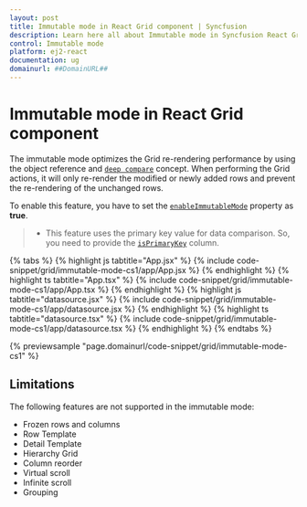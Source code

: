 ```yaml
---
layout: post
title: Immutable mode in React Grid component | Syncfusion
description: Learn here all about Immutable mode in Syncfusion React Grid component of Syncfusion Essential JS 2 and more.
control: Immutable mode 
platform: ej2-react
documentation: ug
domainurl: ##DomainURL##
---
```


# Immutable mode in React Grid component

The immutable mode optimizes the Grid re-rendering performance by using the object reference and [`deep compare`](https://dmitripavlutin.com/how-to-compare-objects-in-javascript/#4-deep-equality) concept. When performing the Grid actions, it will only re-render the modified or newly added rows and prevent the re-rendering of the unchanged rows.

To enable this feature, you have to set the [`enableImmutableMode`](https://ej2.syncfusion.com/angular/documentation/api/grid/#enableImmutableMode) property as **true**.

>* This feature uses the primary key value for data comparison. So, you need to provide the [`isPrimaryKey`](https://ej2.syncfusion.com/angular/documentation/api/grid/column/#isprimarykey) column.

{% tabs %}
{% highlight js tabtitle="App.jsx" %}
{% include code-snippet/grid/immutable-mode-cs1/app/App.jsx %}
{% endhighlight %}
{% highlight ts tabtitle="App.tsx" %}
{% include code-snippet/grid/immutable-mode-cs1/app/App.tsx %}
{% endhighlight %}
{% highlight js tabtitle="datasource.jsx" %}
{% include code-snippet/grid/immutable-mode-cs1/app/datasource.jsx %}
{% endhighlight %}
{% highlight ts tabtitle="datasource.tsx" %}
{% include code-snippet/grid/immutable-mode-cs1/app/datasource.tsx %}
{% endhighlight %}
{% endtabs %}

 {% previewsample "page.domainurl/code-snippet/grid/immutable-mode-cs1" %}

## Limitations

The following features are not supported in the immutable mode:

* Frozen rows and columns
* Row Template
* Detail Template
* Hierarchy Grid
* Column reorder
* Virtual scroll
* Infinite scroll
* Grouping
